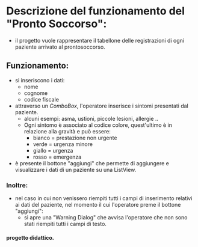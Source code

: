 # Descrizione del funzionamento del "Pronto Soccorso":

- il progetto vuole rappresentare il tabellone delle registrazioni di ogni paziente arrivato al prontosoccorso.

## Funzionamento:
- si inseriscono i dati: 
  - nome
  - cognome
  - codice fiscale
- attraverso un *ComboBox*, l'operatore inserisce i sintomi presentati dal paziente.
  - alcuni esempi: asma, ustioni, piccole lesioni, allergie ..
  - Ogni sintomo è associato al codice colore, quest'ultimo è in relazione alla gravità e può essere:
    - bianco = prestazione non urgente
    - verde = urgenza minore
    - giallo = urgenza
    - rosso = emergenza
- è presente il bottone "aggiungi" che permette di aggiungere e visualizzare i dati di un paziente su una ListView.

### Inoltre:
- nel caso in cui non venissero riempiti tutti i campi di inserimento relativi ai dati del paziente, nel momento il cui l'operatore preme il bottone "aggiungi":
  - si apre una "Warning Dialog" che avvisa l'operatore che non sono stati riempiti tutti i campi di testo.


#### progetto didattico.
